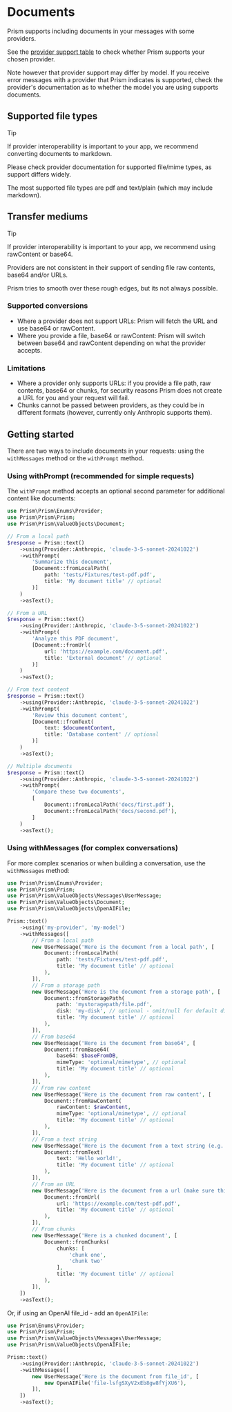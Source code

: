 # Documents

Prism supports including documents in your messages with some providers.

See the [provider support table](/getting-started/introduction.html#provider-support) to check whether Prism supports your chosen provider.

Note however that provider support may differ by model. If you receive error messages with a provider that Prism indicates is supported, check the provider's documentation as to whether the model you are using supports documents.

## Supported file types

> [!TIP]
> If provider interoperability is important to your app, we recommend converting documents to markdown.

Please check provider documentation for supported file/mime types, as support differs widely.

The most supported file types are pdf and text/plain (which may include markdown).

## Transfer mediums 

> [!TIP]
> If provider interoperability is important to your app, we recommend using rawContent or base64.

Providers are not consistent in their support of sending file raw contents, base64 and/or URLs. 

Prism tries to smooth over these rough edges, but its not always possible.

### Supported conversions
- Where a provider does not support URLs: Prism will fetch the URL and use base64 or rawContent.
- Where you provide a file, base64 or rawContent: Prism will switch between base64 and rawContent depending on what the provider accepts.

### Limitations

- Where a provider only supports URLs: if you provide a file path, raw contents, base64 or chunks, for security reasons Prism does not create a URL for you and your request will fail.
- Chunks cannot be passed between providers, as they could be in different formats (however, currently only Anthropic supports them).

## Getting started

There are two ways to include documents in your requests: using the `withMessages` method or the `withPrompt` method.

### Using withPrompt (recommended for simple requests)

The `withPrompt` method accepts an optional second parameter for additional content like documents:

```php
use Prism\Prism\Enums\Provider;
use Prism\Prism\Prism;
use Prism\Prism\ValueObjects\Document;

// From a local path
$response = Prism::text()
    ->using(Provider::Anthropic, 'claude-3-5-sonnet-20241022')
    ->withPrompt(
        'Summarize this document',
        [Document::fromLocalPath(
            path: 'tests/Fixtures/test-pdf.pdf',
            title: 'My document title' // optional
        )]
    )
    ->asText();

// From a URL
$response = Prism::text()
    ->using(Provider::Anthropic, 'claude-3-5-sonnet-20241022')
    ->withPrompt(
        'Analyze this PDF document',
        [Document::fromUrl(
            url: 'https://example.com/document.pdf',
            title: 'External document' // optional
        )]
    )
    ->asText();

// From text content
$response = Prism::text()
    ->using(Provider::Anthropic, 'claude-3-5-sonnet-20241022')
    ->withPrompt(
        'Review this document content',
        [Document::fromText(
            text: $documentContent,
            title: 'Database content' // optional
        )]
    )
    ->asText();

// Multiple documents
$response = Prism::text()
    ->using(Provider::Anthropic, 'claude-3-5-sonnet-20241022')
    ->withPrompt(
        'Compare these two documents',
        [
            Document::fromLocalPath('docs/first.pdf'),
            Document::fromLocalPath('docs/second.pdf'),
        ]
    )
    ->asText();
```

### Using withMessages (for complex conversations)

For more complex scenarios or when building a conversation, use the `withMessages` method:

```php
use Prism\Prism\Enums\Provider;
use Prism\Prism\Prism;
use Prism\Prism\ValueObjects\Messages\UserMessage;
use Prism\Prism\ValueObjects\Document;
use Prism\Prism\ValueObjects\OpenAIFile;

Prism::text()
    ->using('my-provider', 'my-model')
    ->withMessages([
        // From a local path
        new UserMessage('Here is the document from a local path', [
            Document::fromLocalPath(
                path: 'tests/Fixtures/test-pdf.pdf', 
                title: 'My document title' // optional
            ),
        ]),
        // From a storage path
        new UserMessage('Here is the document from a storage path', [
            Document::fromStoragePath(
                path: 'mystoragepath/file.pdf', 
                disk: 'my-disk', // optional - omit/null for default disk
                title: 'My document title' // optional
            ),
        ]),
        // From base64
        new UserMessage('Here is the document from base64', [
            Document::fromBase64(
                base64: $baseFromDB, 
                mimeType: 'optional/mimetype', // optional 
                title: 'My document title' // optional
            ),
        ]),
        // From raw content
        new UserMessage('Here is the document from raw content', [
            Document::fromRawContent(
                rawContent: $rawContent, 
                mimeType: 'optional/mimetype', // optional 
                title: 'My document title' // optional
            ),
        ]),
        // From a text string
        new UserMessage('Here is the document from a text string (e.g. from your database)', [
            Document::fromText(
                text: 'Hello world!', 
                title: 'My document title' // optional
            ),
        ]),
        // From an URL
        new UserMessage('Here is the document from a url (make sure this is publically accessible)', [
            Document::fromUrl(
                url: 'https://example.com/test-pdf.pdf', 
                title: 'My document title' // optional
            ),
        ]),
        // From chunks
        new UserMessage('Here is a chunked document', [
            Document::fromChunks(
                chunks: [
                    'chunk one',
                    'chunk two'
                ], 
                title: 'My document title' // optional
            ),
        ]),
    ])
    ->asText();

```

Or, if using an OpenAI file_id - add an `OpenAIFile`:

```php
use Prism\Enums\Provider;
use Prism\Prism\Prism;
use Prism\Prism\ValueObjects\Messages\UserMessage;
use Prism\Prism\ValueObjects\OpenAIFile;

Prism::text()
    ->using(Provider::Anthropic, 'claude-3-5-sonnet-20241022')
    ->withMessages([
        new UserMessage('Here is the document from file_id', [
            new OpenAIFile('file-lsfgSXyV2xEb8gw8fYjXU6'),
        ]),
    ])
    ->asText();
```
